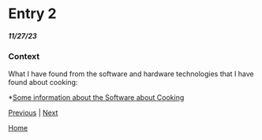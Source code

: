 # Entry 2
##### 11/27/23
### Context

What I have found from the software and hardware technologies that I have found about cooking: 

*[Some information about the Software about Cooking](https://www.dvo.com/cooking-software.html)

[Previous](entry01.md) | [Next](entry03.md)

[Home](../README.md)
